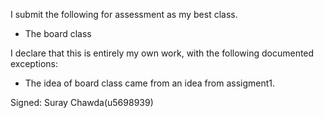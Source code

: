 I submit the following for assessment as my best class.

* The board class

I declare that this is entirely my own work, with the following documented exceptions:

* The idea of board class came from an idea from assigment1.


Signed: Suray Chawda(u5698939)
